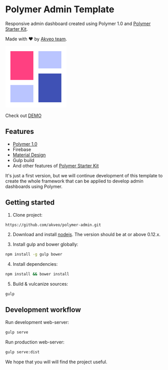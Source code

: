 # Polymer Admin Template

Responsive admin dashboard created using Polymer 1.0 and [Polymer Starter Kit](https://github.com/PolymerElements/polymer-starter-kit).

Made with ♥ by [Akveo team](http://akveo.com/).

![logo](app/images/touch/chrome-touch-icon-192x192.png)

Check out [DEMO](https://polymer-admin.firebaseapp.com/)

## Features

* [Polymer 1.0](https://www.polymer-project.org/1.0/)
* Firebase
* [Material Design](http://www.google.com/design/spec/material-design/introduction.html)
* Gulp build
* And other features of [Polymer Starter Kit](https://github.com/PolymerElements/polymer-starter-kit)

It's just a first version, but we will continue development of this template to create the whole framework that can be applied to develop admin dashboards using Polymer.

## Getting started

1. Clone project:

  ```sh
  https://github.com/akveo/polymer-admin.git
  ```

2. Download and install [nodejs](https://nodejs.org). The version should be at or above 0.12.x.

3. Install gulp and bower globally:

  ```sh
  npm install -g gulp bower
  ```

4. Install dependencies:

  ```sh
  npm install && bower install
  ```

5. Build & vulcanize sources:

  ```sh
  gulp
  ```

## Development workflow

Run development web-server:

```sh
gulp serve
```

Run production web-server:

```sh
gulp serve:dist
```

We hope that you will will find the project useful.